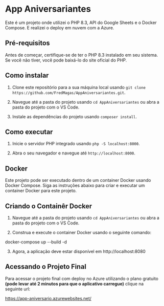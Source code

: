 # App Aniversariantes

Este é um projeto onde utilizei o PHP 8.3, API do Google Sheets e o Docker Compose. E realizei o deploy em nuvem com a Azure.

## Pré-requisitos

Antes de começar, certifique-se de ter o PHP 8.3 instalado em seu sistema. Se você não tiver, você pode baixá-lo do site oficial do PHP.

## Como instalar

1. Clone este repositório para a sua máquina local usando `git clone https://github.com/FredMagas/AppAniversariantes.git`.

2. Navegue até a pasta do projeto usando `cd AppAniversariantes` ou abra a pasta do projeto com o VS Code.

3. Instale as dependências do projeto usando `composer install`.

## Como executar

1. Inicie o servidor PHP integrado usando `php -S localhost:8000`.

2. Abra o seu navegador e navegue até `http://localhost:8000`.

## Docker

Este projeto pode ser executado dentro de um container Docker usando Docker Compose. Siga as instruções abaixo para criar e executar um container Docker para este projeto.

## Criando o Containêr Docker

1. Navegue até a pasta do projeto usando `cd AppAniversariantes` ou abra a pasta do projeto com o VS Code.

2. Construa e execute o container Docker usando o seguinte comando:

docker-compose up --build -d

3. Agora, a aplicação deve estar disponível em http://localhost:8080

## Acessando o Projeto Final

Para acessar o projeto final com deploy no Azure utilizando o plano gratuito **(pode levar até 2 minutos para que o aplicativo carregue)** clique na seguinte url: 

https://app-aniversario.azurewebsites.net/
